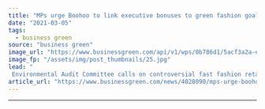 ```yaml
---
title: "MPs urge Boohoo to link executive bonuses to green fashion goals"
date: "2021-03-05"
tags: 
  - business green
source: "business green"
image_url: "https://www.businessgreen.com/api/v1/wps/0b786d1/5acf3a2a-e649-4dcc-b00d-7f817c3134d5/19/0904-Boohoo-screengrab-185x114.jpg"
image_fp: "/assets/img/post_thumbnails/25.jpg"
lead: "
 Environmental Audit Committee calls on controversial fast fashion retailer to link multi-million pound executive bonus scheme to achievement of sustainability targets ..."
article_url: "https://www.businessgreen.com/news/4028090/mps-urge-boohoo-link-executive-bonuses-green-fashion-goals"
---
```


---
